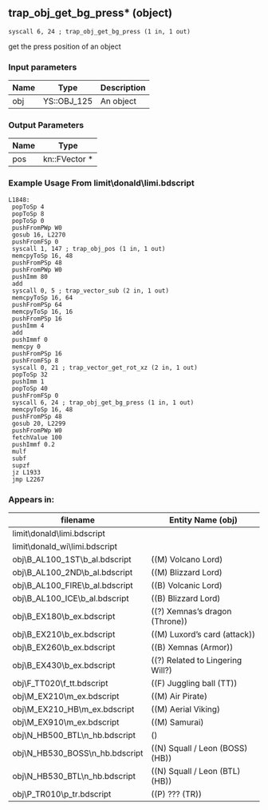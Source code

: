 ## trap_obj_get_bg_press* (object)

`syscall 6, 24 ; trap_obj_get_bg_press (1 in, 1 out)`

get the press position of an object

### Input parameters
| Name | Type | Description
|------|------|------------
| obj   | YS::OBJ_125   | An object


### Output Parameters
| Name | Type
|------|-----
| pos   | kn::FVector *   
### Example Usage From limit\donald\limi.bdscript
```plaintext
L1848:
 popToSp 4
 popToSp 8
 popToSp 0
 pushFromPWp W0
 gosub 16, L2270
 pushFromFSp 0
 syscall 1, 147 ; trap_obj_pos (1 in, 1 out)
 memcpyToSp 16, 48
 pushFromPSp 48
 pushFromPWp W0
 pushImm 80
 add 
 syscall 0, 5 ; trap_vector_sub (2 in, 1 out)
 memcpyToSp 16, 64
 pushFromPSp 64
 memcpyToSp 16, 16
 pushFromPSp 16
 pushImm 4
 add 
 pushImmf 0
 memcpy 0
 pushFromPSp 16
 pushFromFSp 8
 syscall 0, 21 ; trap_vector_get_rot_xz (2 in, 1 out)
 popToSp 32
 pushImm 1
 popToSp 40
 pushFromFSp 0
 syscall 6, 24 ; trap_obj_get_bg_press (1 in, 1 out)
 memcpyToSp 16, 48
 pushFromPSp 48
 gosub 20, L2299
 pushFromPWp W0
 fetchValue 100
 pushImmf 0.2
 mulf 
 subf 
 supzf 
 jz L1933
 jmp L2267
```


### Appears in:
| filename | Entity Name (obj)
|----------|-------------
| limit\donald\limi.bdscript       |           
| limit\donald_wi\limi.bdscript       |           
| obj\B_AL100_1ST\b_al.bdscript       | ((M) Volcano Lord)          
| obj\B_AL100_2ND\b_al.bdscript       | ((M) Blizzard Lord)          
| obj\B_AL100_FIRE\b_al.bdscript       | ((B) Volcanic Lord)          
| obj\B_AL100_ICE\b_al.bdscript       | ((B) Blizzard Lord)          
| obj\B_EX180\b_ex.bdscript       | ((?) Xemnas’s dragon (Throne))          
| obj\B_EX210\b_ex.bdscript       | ((M) Luxord’s card (attack))          
| obj\B_EX260\b_ex.bdscript       | ((B) Xemnas (Armor))          
| obj\B_EX430\b_ex.bdscript       | ((?) Related to Lingering Will?)          
| obj\F_TT020\f_tt.bdscript       | ((F) Juggling ball (TT))          
| obj\M_EX210\m_ex.bdscript       | ((M) Air Pirate)          
| obj\M_EX210_HB\m_ex.bdscript       | ((M) Aerial Viking)          
| obj\M_EX910\m_ex.bdscript       | ((M) Samurai)          
| obj\N_HB500_BTL\n_hb.bdscript       | ()          
| obj\N_HB530_BOSS\n_hb.bdscript       | ((N) Squall / Leon (BOSS) (HB))          
| obj\N_HB530_BTL\n_hb.bdscript       | ((N) Squall / Leon (BTL) (HB))          
| obj\P_TR010\p_tr.bdscript       | ((P) ??? (TR))          



